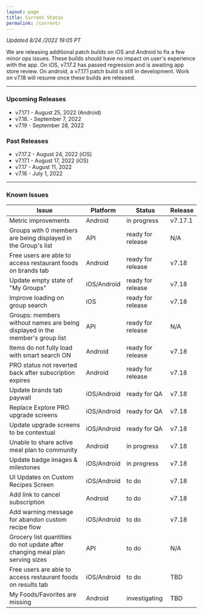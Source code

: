 ```yaml
---
layout: page
title: Current Status
permalink: /current/
---
```


_Updated 8/24 /2022 19:05 PT_

We are releasing additional patch builds on iOS and Android to fix a few minor ops issues. These builds should have no impact on user's experience with the app. On iOS, v7.17.2 has passed regression and is awaiting app store review. On android, a v7.17.1 patch build is still in development. Work on v7.18 will resume once these builds are released.

***

### Upcoming Releases
- v7.17.1 - August 25, 2022 (Android)
- v7.18.  - September 7, 2022
- v7.19   - September 28, 2022
 
### Past Releases
- v7.17.2 - August 24, 2022 (iOS)
- v7.17.1 - August 17, 2022 (iOS)
- v7.17   - August 11, 2022
- v7.16   - July 1, 2022

***

### Known Issues

|Issue                          |Platform   | Status    | Release           |
| ---                           | ---       | ---       | ---               |
|Metric improvements|Android |in progress| v7.17.1|
|Groups with 0 members are being displayed in the Group's list |API |ready for release| N/A|
|Free users are able to access restaurant foods on brands tab|Android |ready for release| v7.18|
|Update empty state of "My Groups"|iOS/Android |ready for release| v7.18|
|Improve loading on group search |iOS |ready for release| v7.18|
|Groups: members without names are being displayed in the member's group list|API|ready for release| N/A|
|Items do not fully load with smart search ON |Android |ready for release| v7.18|
|PRO status not reverted back after subscription expires |Android |ready for release| v7.18|
|Update brands tab paywall |iOS/Android |ready for QA| v7.18|
|Replace Explore PRO upgrade screens |iOS/Android |ready for QA| v7.18|
|Update upgrade screens to be contextual |iOS/Android |ready for QA| v7.18|
|Unable to share active meal plan to community |Android |in progress| v7.18|
|Update badge images & milestones |iOS/Android |in progress| v7.18|
|UI Updates on Custom Recipes Screen |iOS/Android |to do| v7.18|
|Add link to cancel subscription |Android |to do| v7.18|
|Add warning message for abandon custom recipe flow |iOS/Android |to do| v7.18|
|Grocery list quantities do not update after changing meal plan serving sizes|API|to do| N/A|
|Free users are able to access restaurant foods on results tab|iOS/Android |to do| TBD|
|My Foods/Favorites are missing |Android |investigating| TBD|
